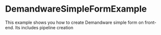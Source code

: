# DemandwareSimpleFormExample
This example shows you how to create Demandware simple form on front-end. Its includes pipeline creation 

